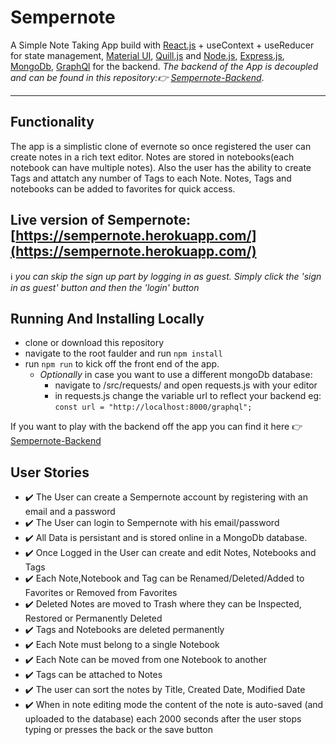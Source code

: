 # Sempernote

A Simple Note Taking App build with [React.js](https://reactjs.org) + useContext + useReducer for state management, [Material UI](https://material-ui.com), [Quill.js](https://quilljs.com) and [Node.js](https://nodejs.org), [Express.js](https://expressjs.com), [MongoDb](https://www.mongodb.com), [GraphQl](https://graphql.org) for the backend.
_The backend of the App is decoupled and can be found in this repository:👉 [Sempernote-Backend](https://github.com/Userrrfriendly/Sempernote-Backend)_.

---

## Functionality

The app is a simplistic clone of evernote so once registered the user can create notes in a rich text editor. Notes are stored in notebooks(each notebook can have multiple notes). Also the user has the ability to create Tags and attatch any number of Tags to each Note. Notes, Tags and notebooks can be added to favorites for quick access.

## Live version of Sempernote: [https://sempernote.herokuapp.com/](https://sempernote.herokuapp.com/)
:information_source: *you can skip the sign up part by logging in as guest. Simply click the 'sign in as guest' button and then the 'login' button*

## Running And Installing Locally

- clone or download this repository
- navigate to the root faulder and run `npm install`
- run `npm run` to kick off the front end of the app.
  - _Optionally_ in case you want to use a different mongoDb database:
    - navigate to /src/requests/ and open requests.js with your editor
    - in requests.js change the variable url to reflect your backend eg: `const url = "http://localhost:8000/graphql";`

If you want to play with the backend off the app you can find it here 👉 [Sempernote-Backend](https://github.com/Userrrfriendly/Sempernote-Backend)

## User Stories

- :heavy_check_mark: The User can create a Sempernote account by registering with an email and a password
- :heavy_check_mark: The User can login to Sempernote with his email/password
- :heavy_check_mark: All Data is persistant and is stored online in a MongoDb database.
- :heavy_check_mark: Once Logged in the User can create and edit Notes, Notebooks and Tags
- :heavy_check_mark: Each Note,Notebook and Tag can be Renamed/Deleted/Added to Favorites or Removed from Favorites
- :heavy_check_mark: Deleted Notes are moved to Trash where they can be Inspected, Restored or Permanently Deleted
- :heavy_check_mark: Tags and Notebooks are deleted permanently
- :heavy_check_mark: Each Note must belong to a single Notebook
- :heavy_check_mark: Each Note can be moved from one Notebook to another
- :heavy_check_mark: Tags can be attached to Notes
- :heavy_check_mark: The user can sort the notes by Title, Created Date, Modified Date
- :heavy_check_mark: When in note editing mode the content of the note is auto-saved (and uploaded to the database) each 2000 seconds after the user stops typing or presses the back or the save button

